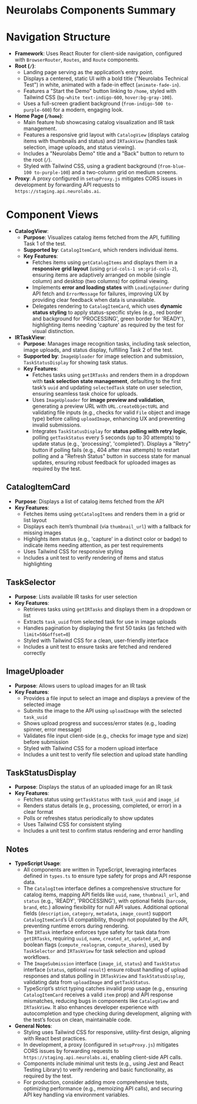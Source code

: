 # Neurolabs Components Summary

# Navigation Structure

- **Framework**: Uses React Router for client-side navigation, configured with `BrowserRouter`, `Routes`, and `Route` components.
- **Root (`/`)**:
  - Landing page serving as the application’s entry point.
  - Displays a centered, static UI with a bold title ("Neurolabs Technical Test") in white, animated with a fade-in effect (`animate-fade-in`).
  - Features a "Start the Demo" button linking to `/home`, styled with Tailwind CSS (`bg-white text-indigo-600`, `hover:bg-gray-100`).
  - Uses a full-screen gradient background (`from-indigo-500 to-purple-600`) for a modern, engaging look.
- **Home Page (`/home`)**:
  - Main feature hub showcasing catalog visualization and IR task management.
  - Features a responsive grid layout with `CatalogView` (displays catalog items with thumbnails and status) and `IRTaskView` (handles task selection, image uploads, and status viewing).
  - Includes a "Neurolabs Demo" title and a "Back" button to return to the root (`/`).
  - Styled with Tailwind CSS, using a gradient background (`from-blue-100 to-purple-100`) and a two-column grid on medium screens.
- **Proxy**: A proxy configured in `setupProxy.js` mitigates CORS issues in development by forwarding API requests to `https://staging.api.neurolabs.ai`.

# Component Views

- **CatalogView**:
  - **Purpose**: Visualizes catalog items fetched from the API, fulfilling Task 1 of the test.
  - **Supported by**: `CatalogItemCard`, which renders individual items.
  - **Key Features**:
    - Fetches items using `getCatalogItems` and displays them in a **responsive grid layout** (using `grid-cols-1 sm:grid-cols-2`), ensuring items are adaptively arranged on mobile (single column) and desktop (two columns) for optimal viewing.
    - Implements **error and loading states** with `LoadingSpinner` during API fetch and `ErrorMessage` for failures, improving UX by providing clear feedback when data is unavailable.
    - Delegates rendering to `CatalogItemCard`, which uses **dynamic status styling** to apply status-specific styles (e.g., red border and background for 'PROCESSING', green border for 'READY'), highlighting items needing 'capture' as required by the test for visual distinction.
- **IRTaskView**:
  - **Purpose**: Manages image recognition tasks, including task selection, image uploads, and status display, fulfilling Task 2 of the test.
  - **Supported by**: `ImageUploader` for image selection and submission, `TaskStatusDisplay` for showing task status.
  - **Key Features**:
    - Fetches tasks using `getIRTasks` and renders them in a dropdown with **task selection state management**, defaulting to the first task’s `uuid` and updating `selectedTask` state on user selection, ensuring seamless task choice for uploads.
    - Uses `ImageUploader` for **image preview and validation**, generating a preview URL with `URL.createObjectURL` and validating file inputs (e.g., checks for valid `File` object and image type) before calling `uploadImage`, enhancing UX and preventing invalid submissions.
    - Integrates `TaskStatusDisplay` for **status polling with retry logic**, polling `getTaskStatus` every 5 seconds (up to 30 attempts) to update status (e.g., 'processing', 'completed'). Displays a "Retry" button if polling fails (e.g., 404 after max attempts) to restart polling and a "Refresh Status" button in success state for manual updates, ensuring robust feedback for uploaded images as required by the test.

## CatalogItemCard

- **Purpose**: Displays a list of catalog items fetched from the API
- **Key Features**:
  - Fetches items using `getCatalogItems` and renders them in a grid or list layout
  - Displays each item’s thumbnail (via `thumbnail_url`) with a fallback for missing images
  - Highlights item status (e.g., 'capture' in a distinct color or badge) to indicate items needing attention, as per test requirements
  - Uses Tailwind CSS for responsive styling
  - Includes a unit test to verify rendering of items and status highlighting

## TaskSelector

- **Purpose**: Lists available IR tasks for user selection
- **Key Features**:
  - Retrieves tasks using `getIRTasks` and displays them in a dropdown or list
  - Extracts `task_uuid` from selected task for use in image uploads
  - Handles pagination by displaying the first 50 tasks (as fetched with `limit=50&offset=0`)
  - Styled with Tailwind CSS for a clean, user-friendly interface
  - Includes a unit test to ensure tasks are fetched and rendered correctly

## ImageUploader

- **Purpose**: Allows users to upload images for an IR task
- **Key Features**:
  - Provides a file input to select an image and displays a preview of the selected image
  - Submits the image to the API using `uploadImage` with the selected `task_uuid`
  - Shows upload progress and success/error states (e.g., loading spinner, error message)
  - Validates file input client-side (e.g., checks for image type and size) before submission
  - Styled with Tailwind CSS for a modern upload interface
  - Includes a unit test to verify file selection and upload state handling

## TaskStatusDisplay

- **Purpose**: Displays the status of an uploaded image for an IR task
- **Key Features**:
  - Fetches status using `getTaskStatus` with `task_uuid` and `image_id`
  - Renders status details (e.g., processing, completed, or error) in a clear format
  - Polls or refreshes status periodically to show updates
  - Uses Tailwind CSS for consistent styling
  - Includes a unit test to confirm status rendering and error handling

## Notes

- **TypeScript Usage**:
  - All components are written in TypeScript, leveraging interfaces defined in `types.ts` to ensure type safety for props and API response data.
  - The `CatalogItem` interface defines a comprehensive structure for catalog items, mapping API fields like `uuid`, `name`, `thumbnail_url`, and `status` (e.g., 'READY', 'PROCESSING'), with optional fields (`barcode`, `brand`, etc.) allowing flexibility for null API values. Additional optional fields (`description`, `category`, `metadata`, `image_count`) support `CatalogItemCard`’s UI compatibility, though not populated by the API, preventing runtime errors during rendering.
  - The `IRTask` interface enforces type safety for task data from `getIRTasks`, requiring `uuid`, `name`, `created_at`, `updated_at`, and boolean flags (`compute_realogram`, `compute_shares`), used by `TaskSelector` and `IRTaskView` for task selection and upload workflows.
  - The `ImageSubmission` interface (`image_id`, `status`) and `TaskStatus` interface (`status`, optional `result`) ensure robust handling of upload responses and status polling in `IRTaskView` and `TaskStatusDisplay`, validating data from `uploadImage` and `getTaskStatus`.
  - TypeScript’s strict typing catches invalid prop usage (e.g., ensuring `CatalogItemCard` receives a valid `item` prop) and API response mismatches, reducing bugs in components like `CatalogView` and `IRTaskView`. It also enhances developer experience with autocompletion and type checking during development, aligning with the test’s focus on clean, maintainable code.
- **General Notes**:
  - Styling uses Tailwind CSS for responsive, utility-first design, aligning with React best practices.
  - In development, a proxy (configured in `setupProxy.js`) mitigates CORS issues by forwarding requests to `https://staging.api.neurolabs.ai`, enabling client-side API calls.
  - Components include minimal unit tests (e.g., using Jest and React Testing Library) to verify rendering and basic functionality, as required by the test.
  - For production, consider adding more comprehensive tests, optimizing performance (e.g., memoizing API calls), and securing API key handling via environment variables.
